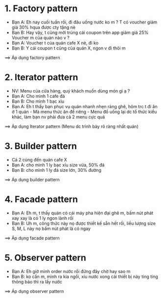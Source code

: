 # 1. Factory pattern
- Bạn A: Eh nay cuối tuần rồi, đi đâu uống nước ko m ?
            T có voucher giảm giá 30% hqua được cty tặng nè 
- Bạn B: Hay vậy, t cũng mới trúng cái coupon trên app giảm giá 25%
            Voucher m của quán nào v ?
- Bạn A: Voucher t của quán cafe X nè, đi ko
- Bạn B: Y cái coupon t cũng của quán X, ngon v đi thôi m

==> Áp dụng factory pattern 


# 2. Iterator pattern
- NV: Menu của cửa hàng, quý khách muốn dùng món gì ạ ?
- Bạn A: Cho mình 1 cafe đá
- Bạn B: Cho mình 1 bạc xỉu
- Bạn A: Eh t thấy bạn phục vụ quán nhanh nhẹn ràng ghê, hôm trc t đi ăn ở 1 quán
        - Mà menu thức ăn để riêng
        - Menu đồ uống lại dc tổ thức kiểu khác, làm bạn nv phải đưa cả 2 menu cực quá

==> Áp dụng Iterator pattern (Menu dc trình bày rõ ràng nhất quán)

# 3. Builder pattern
- Cả 2 cùng đến quán cafe X
- Bạn A: cho mình 1 ly bạc xỉu size vừa, 50% đá
- Bạn B: cho mình 1 ly đá size lớn, 30% đường

==> Áp dụng builder pattern


# 4. Facade pattern
- Bạn A: Eh m, t thấy quán có cái máy pha hiện đại ghê m, bấm nút phát xay xay là có 1 ly ngon lành rồi
- Bạn B: Uh m, công thức này nọ được thiết kế sẵn hết rồi, liều lượng size S, M, L này nọ bấm nút phát 
            là có ngay

==> Áp dụng facade pattern

# 5. Observer pattern
- Bạn A: Eh giờ mình order nước rồi đứng đây chờ hay sao m
- Bạn B: ko cần m, mình ra kia ngồi, xíu nước xong cái thiết bị này ting ting thông báo 
            thì ra lấy nước

==> Áp dụng observer pattern
